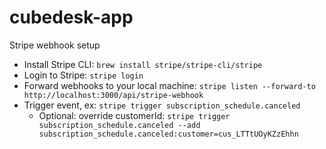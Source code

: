 # cubedesk-app
Stripe webhook setup

-   Install Stripe CLI: `brew install stripe/stripe-cli/stripe`
-   Login to Stripe: `stripe login`
-   Forward webhooks to your local machine: `stripe listen --forward-to http://localhost:3000/api/stripe-webhook`
-   Trigger event, ex: `stripe trigger subscription_schedule.canceled`
    -   Optional: override customerId: `stripe trigger subscription_schedule.canceled --add subscription_schedule.canceled:customer=cus_LTTtUOyKZzEhhn`
